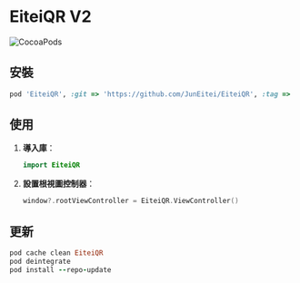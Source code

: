 # EiteiQR V2

![CocoaPods](https://img.shields.io/cocoapods/v/EiteiQR.svg)

## 安裝
```ruby
pod 'EiteiQR', :git => 'https://github.com/JunEitei/EiteiQR', :tag => '2.0.0'

```

## 使用

1. **導入庫**：
   ```swift
   import EiteiQR
   ```

2. **設置根視圖控制器**：
   ```swift
   window?.rootViewController = EiteiQR.ViewController()
   ```

## 更新
```ruby
pod cache clean EiteiQR
pod deintegrate
pod install --repo-update
```

